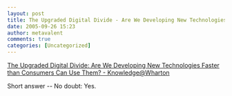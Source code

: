 ```yaml
---
layout: post
title: The Upgraded Digital Divide - Are We Developing New Technologies Faster than Consumers Can Use Them? - Knowledge@Wharton
date: 2005-09-26 15:23
author: metavalent
comments: true
categories: [Uncategorized]
---
```

<a href="http://knowledge.wharton.upenn.edu/article/1292.cfm">The Upgraded Digital Divide: Are We Developing New Technologies Faster than Consumers Can Use Them? - Knowledge@Wharton</a>

Short answer -- No doubt: Yes.
